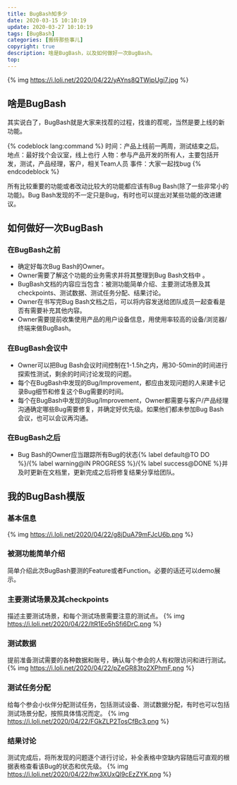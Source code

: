 ```yaml
---
title: BugBash知多少
date: 2020-03-15 10:10:19
update: 2020-03-27 10:10:19
tags: [BugBash]
categories: [搬砖那些事儿]
copyright: true
description: 啥是BugBash，以及如何做好一次BugBash。
top:
---
```


{% img https://i.loli.net/2020/04/22/yAYns8QTWjpUgi7.jpg %}

## 啥是BugBash

其实说白了，BugBash就是大家来找茬的过程，找谁的茬呢，当然是要上线的新功能。

{% codeblock lang:command %}
时间：产品上线前一两周，测试结束之后。
地点：最好找个会议室，线上也行
人物：参与产品开发的所有人，主要包括开发，测试，产品经理，客户，相关Team人员
事件：大家一起找bug
{% endcodeblock %}

所有比较重要的功能或者改动比较大的功能都应该有Bug Bash(除了一些非常小的功能)。Bug Bash发现的不一定只是Bug，有时也可以提出对某些功能的改进建议。

## 如何做好一次BugBash
### 在BugBash之前
- 确定好每次Bug Bash的Owner。
- Owner需要了解这个功能的业务需求并将其整理到Bug Bash文档中 。
- BugBash文档的内容应当包含：被测功能简单介绍、主要测试场景及其checkpoints、测试数据、测试任务分配、结果讨论。
- Owner在书写完Bug Bash文档之后，可以将内容发送给团队成员一起查看是否有需要补充其他内容。
- Owner需要提前收集使用产品的用户设备信息，用使用率较高的设备/浏览器/终端来做BugBash。


### 在BugBash会议中
- Owner可以把Bug Bash会议时间控制在1-1.5h之内，用30-50min的时间进行探索性测试，剩余的时间讨论发现的问题。
- 每个在BugBash中发现的Bug/Improvement，都应由发现问题的人来建卡记录Bug细节和修复这个Bug需要的时间。
- 每个在BugBash中发现的Bug/Improvement，Owner都需要与客户/产品经理沟通确定哪些Bug需要修复，并确定好优先级。如果他们都未参加Bug Bash会议，也可以会议再沟通。


### 在BugBash之后
- Bug Bash的Owner应当跟踪所有Bug的状态{% label default@TO DO %}/{% label warning@IN PROGRESS %}/{% label success@DONE %}并及时更新在文档里，更新完成之后将修复结果分享给团队。


## 我的BugBash模版
### 基本信息
{% img https://i.loli.net/2020/04/22/g8jDuA79mFJcU6b.png %}

### 被测功能简单介绍
简单介绍此次BugBash要测的Feature或者Function。必要的话还可以demo展示。
### 主要测试场景及其checkpoints
描述主要测试场景，和每个测试场景需要注意的测试点。
{% img https://i.loli.net/2020/04/22/ltR1Eo5hSfi6DrC.png %}

### 测试数据
提前准备测试需要的各种数据和账号，确认每个参会的人有权限访问和进行测试。
{% img https://i.loli.net/2020/04/22/pZeGR83to2XPhmF.png %}

### 测试任务分配
给每个参会小伙伴分配测试任务，包括测试设备、测试数据分配，有时也可以包括测试场景分配，按照具体情况而定。
{% img https://i.loli.net/2020/04/22/FGkZLP2TosCfBc3.png %}


### 结果讨论
测试完成后，将所发现的问题逐个进行讨论，补全表格中空缺内容随后可直观的根据表格查看该Bug的状态和优先级。
{% img https://i.loli.net/2020/04/22/hw3XUxQl9cEzZYK.png %}